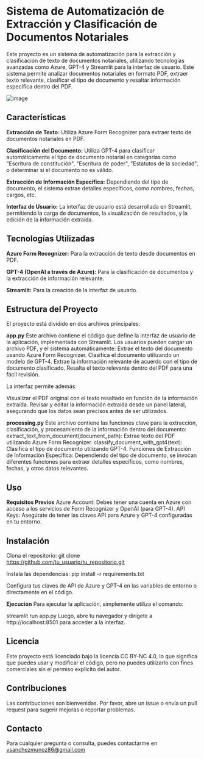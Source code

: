 # Sistema de Automatización de Extracción y Clasificación de Documentos Notariales

Este proyecto es un sistema de automatización para la extracción y clasificación de texto de documentos notariales, utilizando tecnologías avanzadas como Azure, GPT-4 y Streamlit para la interfaz de usuario. Este sistema permite analizar documentos notariales en formato PDF, extraer texto relevante, clasificar el tipo de documento y resaltar información específica dentro del PDF.

![image](https://github.com/user-attachments/assets/cc05e0ff-136e-4555-adde-4a8a4c0bed72)


## Características

**Extracción de Texto:** Utiliza Azure Form Recognizer para extraer texto de documentos notariales en PDF. 

**Clasificación del Documento:** Utiliza GPT-4 para clasificar automáticamente el tipo de documento notarial en categorías como "Escritura de constitución", "Escritura de poder", "Estatutos de la sociedad", o determinar si el documento no es válido. 

**Extracción de Información Específica:** Dependiendo del tipo de documento, el sistema extrae detalles específicos, como nombres, fechas, cargos, etc. 

**Interfaz de Usuario:** La interfaz de usuario está desarrollada en Streamlit, permitiendo la carga de documentos, la visualización de resultados, y la edición de la información extraída. 

## Tecnologías Utilizadas 

**Azure Form Recognizer:** Para la extracción de texto desde documentos en PDF. 

**GPT-4 (OpenAI a través de Azure):** Para la clasificación de documentos y la extracción de información relevante. 

**Streamlit:** Para la creación de la interfaz de usuario. 

## Estructura del Proyecto
El proyecto está dividido en dos archivos principales:

**app.py**
Este archivo contiene el código que define la interfaz de usuario de la aplicación, implementada con Streamlit. Los usuarios pueden cargar un archivo PDF, y el sistema automáticamente:
Extrae el texto del documento usando Azure Form Recognizer.
Clasifica el documento utilizando un modelo de GPT-4.
Extrae la información relevante de acuerdo con el tipo de documento clasificado.
Resalta el texto relevante dentro del PDF para una fácil revisión.

La interfaz permite además:

Visualizar el PDF original con el texto resaltado en función de la información extraída.
Revisar y editar la información extraída desde un panel lateral, asegurando que los datos sean precisos antes de ser utilizados.

**processing.py**
Este archivo contiene las funciones clave para la extracción, clasificación, y procesamiento de la información dentro del documento:
extract_text_from_document(document_path): Extrae texto del PDF utilizando Azure Form Recognizer.
classify_document_with_gpt4(text): Clasifica el tipo de documento utilizando GPT-4.
Funciones de Extracción de Información Específica: Dependiendo del tipo de documento, se invocan diferentes funciones para extraer detalles específicos, como nombres, fechas, y otros datos relevantes.

## Uso
**Requisitos Previos**
Azure Account: Debes tener una cuenta en Azure con acceso a los servicios de Form Recognizer y OpenAI (para GPT-4).
API Keys: Asegúrate de tener las claves API para Azure y GPT-4 configuradas en tu entorno.

## Instalación
Clona el repositorio:
git clone https://github.com/tu_usuario/tu_repositorio.git

Instala las dependencias:
pip install -r requirements.txt

Configura tus claves de API de Azure y GPT-4 en las variables de entorno o directamente en el código.

**Ejecución**
Para ejecutar la aplicación, simplemente utiliza el comando:

streamlit run app.py
Luego, abre tu navegador y dirígete a http://localhost:8501 para acceder a la interfaz.

## Licencia
Este proyecto está licenciado bajo la licencia CC BY-NC 4.0, lo que significa que puedes usar y modificar el código, pero no puedes utilizarlo con fines comerciales sin el permiso explícito del autor.

## Contribuciones
Las contribuciones son bienvenidas. Por favor, abre un issue o envía un pull request para sugerir mejoras o reportar problemas.

## Contacto
Para cualquier pregunta o consulta, puedes contactarme en vsanchezmunoz86@gmail.com
